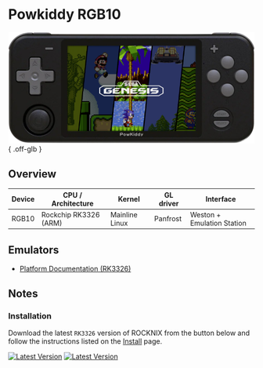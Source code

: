 # Powkiddy RGB10

![](../../_inc/images/devices/powkiddy-rgb10.png){ .off-glb }

## Overview

| Device | CPU / Architecture | Kernel | GL driver | Interface |
| -- | -- | -- | -- | -- |
| RGB10 | Rockchip RK3326 (ARM) | Mainline Linux | Panfrost | Weston + Emulation Station |

## Emulators

- [Platform Documentation (RK3326)](https://github.com/ROCKNIX/distribution/blob/main/documentation/PER_DEVICE_DOCUMENTATION/RK3326)

## Notes

### Installation

Download the latest `RK3326` version of ROCKNIX from the button below and follow the instructions listed on the [Install](../../../play/install/) page.

[![Latest Version](https://img.shields.io/github/release/JustEnoughLinuxOS/distribution.svg?labelColor=111111&color=5998FF&label=Latest&style=flat#only-light)](https://github.com/ROCKNIX/distribution/releases/latest)
[![Latest Version](https://img.shields.io/github/release/JustEnoughLinuxOS/distribution.svg?labelColor=dddddd&color=5998FF&label=Latest&style=flat#only-dark)](https://github.com/ROCKNIX/distribution/releases/latest)